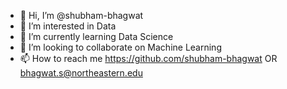 - 👋 Hi, I’m @shubham-bhagwat
- 👀 I’m interested in Data
- 🌱 I’m currently learning Data Science
- 💞️ I’m looking to collaborate on Machine Learning
- 📫 How to reach me https://github.com/shubham-bhagwat OR bhagwat.s@northeastern.edu

<!---
shubham-bhagwat/shubham-bhagwat is a ✨ special ✨ repository because its `README.md` (this file) appears on your GitHub profile.
You can click the Preview link to take a look at your changes.
--->

